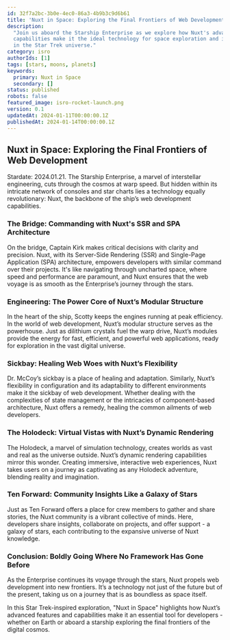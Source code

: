 ```yaml
---
id: 32f7a2bc-3b0e-4ec0-86a3-4b9b3c9d6b61
title: 'Nuxt in Space: Exploring the Final Frontiers of Web Development'
description:
  "Join us aboard the Starship Enterprise as we explore how Nuxt's advanced features and
  capabilities make it the ideal technology for space exploration and interstellar web development
  in the Star Trek universe."
category: isro
authorIds: [1]
tags: [stars, moons, planets]
keywords:
  primary: Nuxt in Space
  secondary: []
status: published
robots: false
featured_image: isro-rocket-launch.png
version: 0.1
updatedAt: 2024-01-11T00:00:00.1Z
publishedAt: 2024-01-14T00:00:00.1Z
---
```


## Nuxt in Space: Exploring the Final Frontiers of Web Development

Stardate: 2024.01.21. The Starship Enterprise, a marvel of interstellar engineering, cuts through
the cosmos at warp speed. But hidden within its intricate network of consoles and star charts lies a
technology equally revolutionary: Nuxt, the backbone of the ship’s web development capabilities.

### The Bridge: Commanding with Nuxt's SSR and SPA Architecture

On the bridge, Captain Kirk makes critical decisions with clarity and precision. Nuxt, with its
Server-Side Rendering (SSR) and Single-Page Application (SPA) architecture, empowers developers with
similar command over their projects. It's like navigating through uncharted space, where speed and
performance are paramount, and Nuxt ensures that the web voyage is as smooth as the Enterprise’s
journey through the stars.

### Engineering: The Power Core of Nuxt’s Modular Structure

In the heart of the ship, Scotty keeps the engines running at peak efficiency. In the world of web
development, Nuxt’s modular structure serves as the powerhouse. Just as dilithium crystals fuel the
warp drive, Nuxt’s modules provide the energy for fast, efficient, and powerful web applications,
ready for exploration in the vast digital universe.

### Sickbay: Healing Web Woes with Nuxt’s Flexibility

Dr. McCoy’s sickbay is a place of healing and adaptation. Similarly, Nuxt’s flexibility in
configuration and its adaptability to different environments make it the sickbay of web development.
Whether dealing with the complexities of state management or the intricacies of component-based
architecture, Nuxt offers a remedy, healing the common ailments of web developers.

### The Holodeck: Virtual Vistas with Nuxt’s Dynamic Rendering

The Holodeck, a marvel of simulation technology, creates worlds as vast and real as the universe
outside. Nuxt’s dynamic rendering capabilities mirror this wonder. Creating immersive, interactive
web experiences, Nuxt takes users on a journey as captivating as any Holodeck adventure, blending
reality and imagination.

### Ten Forward: Community Insights Like a Galaxy of Stars

Just as Ten Forward offers a place for crew members to gather and share stories, the Nuxt community
is a vibrant collective of minds. Here, developers share insights, collaborate on projects, and
offer support - a galaxy of stars, each contributing to the expansive universe of Nuxt knowledge.

### Conclusion: Boldly Going Where No Framework Has Gone Before

As the Enterprise continues its voyage through the stars, Nuxt propels web development into new
frontiers. It’s a technology not just of the future but of the present, taking us on a journey that
is as boundless as space itself.

In this Star Trek-inspired exploration, "Nuxt in Space" highlights how Nuxt’s advanced features and
capabilities make it an essential tool for developers - whether on Earth or aboard a starship
exploring the final frontiers of the digital cosmos.
